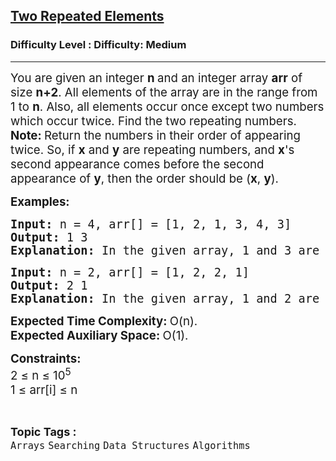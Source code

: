 <h2><a href="https://www.geeksforgeeks.org/problems/two-repeated-elements-1587115621/0">Two Repeated Elements</a></h2><h3>Difficulty Level : Difficulty: Medium</h3><hr><div class="problems_problem_content__Xm_eO"><p><span style="font-size: 14pt;">You are given an integer&nbsp;<strong>n&nbsp;</strong>and an integer&nbsp;array <strong>arr</strong> of size <strong>n+2</strong>. All elements of the array are in the range from 1 to <strong>n</strong>. Also, all elements occur once except two numbers which occur twice. Find the two repeating numbers.<br><strong>Note: </strong>Return the numbers in their order of appearing twice. So, if <strong>x</strong> and <strong>y</strong> are repeating numbers, and <strong>x</strong>'s second appearance comes before the second appearance of <strong>y</strong>, then the order should be (<strong>x</strong>, <strong>y</strong>).</span></p>
<p><span style="font-size: 14pt;"><strong>Examples:</strong></span></p>
<pre><span style="font-size: 14pt;"><strong>Input: </strong>n = 4, arr[] = [1, 2, 1, 3, 4, 3]
<strong>Output: </strong>1 3<strong>
Explanation: </strong>In the given array, 1 and 3 are repeated two times, and as 1's second appearance occurs before 2's second appearance, so the output should be 1 3.</span></pre>
<pre><span style="font-size: 14pt;"><strong>Input: </strong>n = 2, arr[] = [1, 2, 2, 1]
<strong>Output: </strong>2 1<strong>
Explanation: </strong>In the given array, 1 and 2 are repeated two times and second occurence of 2 comes before 1. So the output is 2 1.
</span></pre>
<p><span style="font-size: 14pt;"><strong>Expected Time Complexity:&nbsp;</strong>O(n).<br><strong>Expected Auxiliary Space:&nbsp;</strong>O(1).&nbsp;</span></p>
<p><span style="font-size: 14pt;"><strong>Constraints: </strong><br>2 ≤ n ≤ 10<sup>5</sup><br>1 ≤ arr[i] ≤ n</span></p></div><br><p><span style=font-size:18px><strong>Topic Tags : </strong><br><code>Arrays</code>&nbsp;<code>Searching</code>&nbsp;<code>Data Structures</code>&nbsp;<code>Algorithms</code>&nbsp;